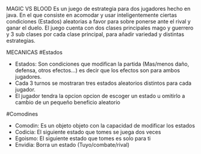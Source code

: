 MAGIC VS BLOOD
Es un juego de estrategia para dos jugadores hecho en java.
En el que consiste en acomodar y usar inteligentemente ciertas condiciones (Estados) aleatorias a favor para sobre ponerse ante el rival y ganar el duelo.
El juego cuenta con dos clases principales mago y guerrero y 3 sub clases por cada clase principal, para añadir variedad y distintas estrategias.

MECANICAS
#Estados
- Estados: Son condiciones que modifican la partida (Mas/menos daño, defensa, otros efectos...)  es decir que los efectos son para ambos jugadores.
- Cada 3 turnos se mostraran tres estados aleatorios distintos para cada jugador.
- El jugador tendra la opcion opcion de escoger un estado u omitirlo a cambio de un pequeño beneficio aleatorio

#Comodines
- Comodin: Es un objeto objeto con la capacidad de modificar los estados
- Codicia: El siguiente estado que tomes se juega dos veces
- Egoismo: El siguiente estado que tomes es solo para ti
- Envidia: Borra un estado (Tuyo/combate/rival)
  
